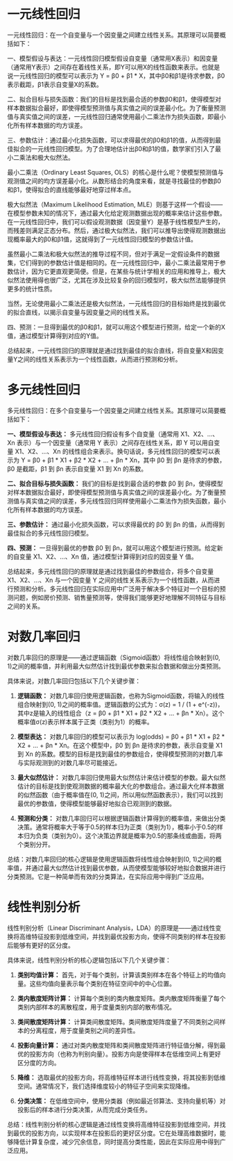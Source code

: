 # 一元线性回归
一元线性回归：在一个自变量与一个因变量之间建立线性关系。其原理可以简要概括如下：

一、模型假设与表达：一元线性回归模型假设自变量（通常用X表示）和因变量（通常用Y表示）之间存在着线性关系，即Y可以用X的线性函数来表示。也就是说一元线性回归的模型可以表示为 Y = β0 + β1 * X，其中β0和β1是待求参数，β0表示截距，β1表示自变量X的系数。

二、拟合目标与损失函数：我们的目标是找到最合适的参数β0和β1，使得模型对样本数据拟合最好，即使得模型预测值与真实值之间的误差最小化。为了衡量预测值与真实值之间的误差，一元线性回归通常使用最小二乘法作为损失函数，即最小化所有样本数据的均方误差。

三、参数估计：通过最小化损失函数，可以求得最优的β0和β1的值，从而得到最佳拟合的一元线性回归模型。为了合理地估计出β0和β1的值，数学家们引入了最小二乘法和极大似然法。

最小二乘法（Ordinary Least Squares, OLS）的核心是什么呢？使模型预测值与观测值之间的均方误差最小化。从数形结合的角度来看，就是寻找最佳的参数β0和β1，使得拟合的直线能够最好地穿过样本点。

极大似然法（Maximum Likelihood Estimation, MLE）则基于这样一个假设——在模型参数未知的情况下，通过最大化给定观测数据出现的概率来估计这些参数。在一元线性回归中，我们可以假设观测数据（因变量Y）是基于线性模型产生的，而残差则满足正态分布。然后，通过极大似然法，我们可以推导出使得观测数据出现概率最大的β0和β1值，这就得到了一元线性回归模型的参数估计值。

虽然最小二乘法和极大似然法的推导过程不同，但对于满足一定假设条件的数据集，它们得到的参数估计值是相同的。在一元线性回归中，最小二乘法最常用于参数估计，因为它更直观更简便。但是，在某些与统计学相关的应用和推导上，极大似然法使用得也很广泛，尤其在涉及比较复杂的回归模型时，极大似然法能够提供更多的统计性质。

当然，无论使用最小二乘法还是极大似然法，一元线性回归的目标始终是找到最优的拟合直线，以揭示自变量与因变量之间的线性关系。

四、预测：一旦得到最优的β0和β1，就可以用这个模型进行预测，给定一个新的X值，通过模型计算得到对应的Y值。

总结起来，一元线性回归的原理就是通过找到最佳的拟合直线，将自变量X和因变量Y之间的线性关系表示为一个线性函数，从而进行预测和分析。

# 多元线性回归
多元线性回归：在多个自变量与一个因变量之间建立线性关系。其原理可以简要概括如下：

**一、模型假设与表达：** 多元线性回归假设有多个自变量（通常用 X1、X2、...、Xn 表示）与一个因变量（通常用 Y 表示）之间存在线性关系，即 Y 可以用自变量 X1、X2、...、Xn 的线性组合来表示。换句话说，多元线性回归的模型可以表示为 Y = β0 + β1 * X1 + β2 * X2 + ... + βn * Xn，其中 β0 到 βn 是待求的参数，β0 是截距，β1 到 βn 表示自变量 X1 到 Xn 的系数。

**二、拟合目标与损失函数：** 我们的目标是找到最合适的参数 β0 到 βn，使得模型对样本数据拟合最好，即使得模型预测值与真实值之间的误差最小化。为了衡量预测值与真实值之间的误差，多元线性回归同样使用最小二乘法作为损失函数，最小化所有样本数据的均方误差。

**三、参数估计：** 通过最小化损失函数，可以求得最优的 β0 到 βn 的值，从而得到最佳拟合的多元线性回归模型。

**四、预测：** 一旦得到最优的参数 β0 到 βn，就可以用这个模型进行预测。给定新的自变量 X1、X2、...、Xn 值，通过模型计算得到对应的因变量 Y 值。

总结起来，多元线性回归的原理就是通过找到最佳的参数组合，将多个自变量 X1、X2、...、Xn 与一个因变量 Y 之间的线性关系表示为一个线性函数，从而进行预测和分析。多元线性回归在实际应用中广泛用于解决多个特征对一个目标的预测问题，例如房价预测、销售量预测等，使得我们能够更好地理解不同特征与目标之间的关系。

# 对数几率回归

对数几率回归的原理是——通过逻辑函数（Sigmoid函数）将线性组合映射到(0, 1)之间的概率值，并利用最大似然估计找到最优参数来拟合数据和做出分类预测。

具体来说，对数几率回归包括以下几个关键步骤：

1. **逻辑函数：** 对数几率回归使用逻辑函数，也称为Sigmoid函数，将输入的线性组合映射到(0, 1)之间的概率值。逻辑函数的公式为：σ(z) = 1 / (1 + e^(-z))，其中z是输入的线性组合（z = β0 + β1 * X1 + β2 * X2 + ... + βn * Xn）。这个概率值σ(z)表示样本属于正类（类别为1）的概率。

2. **模型表达：** 对数几率回归的模型可以表示为 log(odds) = β0 + β1 * X1 + β2 * X2 + ... + βn * Xn。在这个模型中，β0 到 βn 是待求的参数，表示自变量 X1 到 Xn 的系数。模型的目标是找到最佳的参数组合，使得模型预测的对数几率与实际观测到的对数几率尽可能接近。

3. **最大似然估计：** 对数几率回归使用最大似然估计来估计模型的参数。最大似然估计的目标是找到使观测数据的概率最大化的参数组合。通过最大化样本数据的似然函数（由于概率值在(0, 1)之间，所以用似然函数表示），我们可以找到最优的参数值，使得模型能够最好地拟合已观测到的数据。

4. **预测和分类：** 对数几率回归可以根据逻辑函数计算得到的概率值，来做出分类决策。通常将概率大于等于0.5的样本归为正类（类别为1），概率小于0.5的样本归为负类（类别为0）。这个决策边界就是概率为0.5的那条线或曲面，将两个类别分开。

总结：对数几率回归的核心逻辑是使用逻辑函数将线性组合映射到(0, 1)之间的概率值，并通过最大似然估计找到最优参数，从而使模型能够较好地拟合数据并进行分类预测。它是一种简单而有效的分类算法，在实际应用中得到广泛应用。

# 线性判别分析

线性判别分析（Linear Discriminant Analysis，LDA）的原理是——通过线性变换将高维特征投影到低维空间，并找到最优投影方向，使得不同类别的样本在投影后能够有更好的区分度。

具体来说，线性判别分析的核心逻辑包括以下几个关键步骤：

1. **类别均值计算：** 首先，对于每个类别，计算该类别样本在各个特征上的均值向量。这些均值向量表示每个类别在特征空间中的中心位置。

2. **类内散度矩阵计算：** 计算每个类别的类内散度矩阵。类内散度矩阵衡量了每个类别内部样本的离散程度，用于度量类别内部的散布情况。

3. **类间散度矩阵计算：** 计算类间散度矩阵。类间散度矩阵度量了不同类别之间样本的分离程度，用于度量类别之间的差异性。

4. **投影向量计算：** 通过对类内散度矩阵和类间散度矩阵进行特征值分解，得到最优的投影方向（也称为判别向量）。投影方向是使得样本在低维空间上有更好区分度的方向。

5. **降维：** 选取最优的投影方向，将高维特征样本进行线性变换，将其投影到低维空间。通常情况下，我们选择维度较小的特征子空间来实现降维。

6. **分类决策：** 在低维空间中，使用分类器（例如最近邻算法、支持向量机等）对投影后的样本进行分类决策，从而完成分类任务。

总结：线性判别分析的核心逻辑是通过线性变换将高维特征投影到低维空间，并找到最优的投影方向，以实现样本在投影后的更好区分度。它在处理高维数据时，能够降低计算复杂度，减少冗余信息，同时提高分类性能，因此在实际应用中得到广泛应用。
